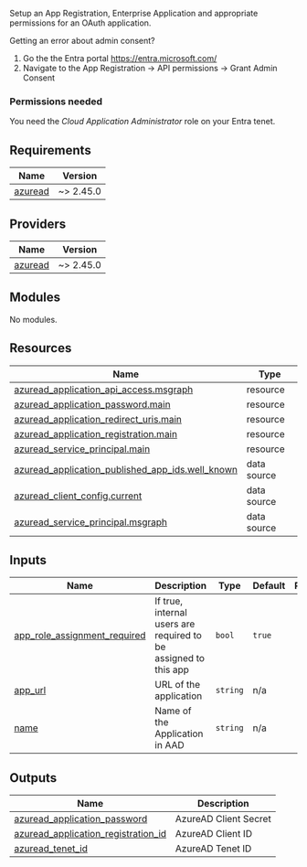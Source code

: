 Setup an App Registration, Enterprise Application and appropriate permissions for an OAuth application.

Getting an error about admin consent? 
1. Go the the Entra portal https://entra.microsoft.com/
2. Navigate to the App Registration -> API permissions -> Grant Admin Consent

### Permissions needed
You need the *Cloud Application Administrator* role on your Entra tenet.

<!-- BEGIN_TF_DOCS -->
## Requirements

| Name | Version |
|------|---------|
| <a name="requirement_azuread"></a> [azuread](#requirement\_azuread) | ~> 2.45.0 |

## Providers

| Name | Version |
|------|---------|
| <a name="provider_azuread"></a> [azuread](#provider\_azuread) | ~> 2.45.0 |

## Modules

No modules.

## Resources

| Name | Type |
|------|------|
| [azuread_application_api_access.msgraph](https://registry.terraform.io/providers/hashicorp/azuread/latest/docs/resources/application_api_access) | resource |
| [azuread_application_password.main](https://registry.terraform.io/providers/hashicorp/azuread/latest/docs/resources/application_password) | resource |
| [azuread_application_redirect_uris.main](https://registry.terraform.io/providers/hashicorp/azuread/latest/docs/resources/application_redirect_uris) | resource |
| [azuread_application_registration.main](https://registry.terraform.io/providers/hashicorp/azuread/latest/docs/resources/application_registration) | resource |
| [azuread_service_principal.main](https://registry.terraform.io/providers/hashicorp/azuread/latest/docs/resources/service_principal) | resource |
| [azuread_application_published_app_ids.well_known](https://registry.terraform.io/providers/hashicorp/azuread/latest/docs/data-sources/application_published_app_ids) | data source |
| [azuread_client_config.current](https://registry.terraform.io/providers/hashicorp/azuread/latest/docs/data-sources/client_config) | data source |
| [azuread_service_principal.msgraph](https://registry.terraform.io/providers/hashicorp/azuread/latest/docs/data-sources/service_principal) | data source |

## Inputs

| Name | Description | Type | Default | Required |
|------|-------------|------|---------|:--------:|
| <a name="input_app_role_assignment_required"></a> [app\_role\_assignment\_required](#input\_app\_role\_assignment\_required) | If true, internal users are required to be assigned to this app | `bool` | `true` | no |
| <a name="input_app_url"></a> [app\_url](#input\_app\_url) | URL of the application | `string` | n/a | yes |
| <a name="input_name"></a> [name](#input\_name) | Name of the Application in AAD | `string` | n/a | yes |

## Outputs

| Name | Description |
|------|-------------|
| <a name="output_azuread_application_password"></a> [azuread\_application\_password](#output\_azuread\_application\_password) | AzureAD Client Secret |
| <a name="output_azuread_application_registration_id"></a> [azuread\_application\_registration\_id](#output\_azuread\_application\_registration\_id) | AzureAD Client ID |
| <a name="output_azuread_tenet_id"></a> [azuread\_tenet\_id](#output\_azuread\_tenet\_id) | AzureAD Tenet ID |
<!-- END_TF_DOCS -->